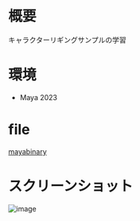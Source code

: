 # 概要
キャラクターリギングサンプルの学習

# 環境
- Maya 2023

# file
[mayabinary](mayabinary/my0708_rigging_Chap06_Rigging_Start_15_animation.0002.mb)

# スクリーンショット

![image](https://github.com/yuichirou-tanaka/3DCG-portphorio-maya/assets/80798265/6b55d308-4a88-42fa-97ed-8bfff78fe3ea)

